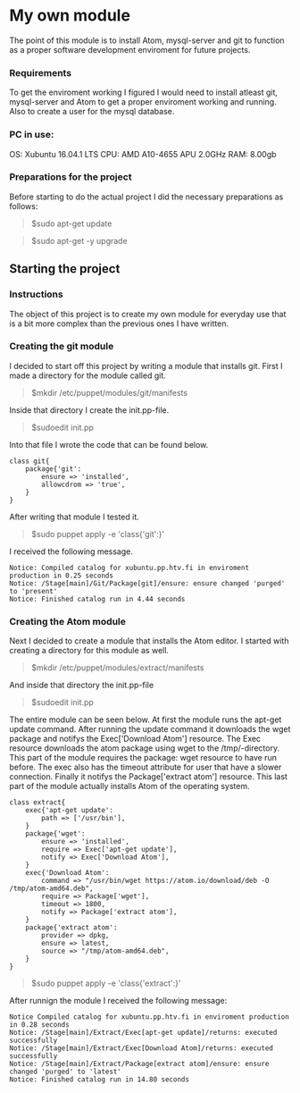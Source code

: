 # My own module

The point of this module is to install Atom, mysql-server and git to function as a proper software development enviroment for future projects.

### Requirements

To get the enviroment working I figured I would need to install atleast git, mysql-server and Atom to get a proper enviroment working and running. Also to create a user for the mysql database. 

### PC in use:
OS: Xubuntu 16.04.1 LTS
CPU: AMD A10-4655 APU 2.0GHz
RAM: 8.00gb

### Preparations for the project

Before starting to do the actual project I did the necessary preparations as follows:

> $sudo apt-get update

> $sudo apt-get -y upgrade 

## Starting the project

### Instructions

The object of this project is to create my own module for everyday use that is a bit more complex than the previous ones I have written.

### Creating the git module

I decided to start off this project by writing a module that installs git.
First I made a directory for the module called git.

> $mkdir /etc/puppet/modules/git/manifests

Inside that directory I create the init.pp-file.

> $sudoedit init.pp

Into that file I wrote the code that can be found below.
```
class git{
	package{'git':
		ensure => 'installed',
		allowcdrom => 'true',
	}
}
```

After writing that module I tested it.

> $sudo puppet apply -e 'class{'git':}'

I received the following message.
```
Notice: Compiled catalog for xubuntu.pp.htv.fi in enviroment production in 0.25 seconds
Notice: /Stage[main]/Git/Package[git]/ensure: ensure changed 'purged' to 'present'
Notice: Finished catalog run in 4.44 seconds
```
### Creating the Atom module

Next I decided to create a module that installs the Atom editor.
I started with creating a directory for this module as well.

> $mkdir /etc/puppet/modules/extract/manifests

And inside that directory the init.pp-file

> $sudoedit init.pp

The entire module can be seen below. At first the module runs the apt-get update command. After running the update command it downloads the wget package and notifys the Exec['Download Atom'] resource. The Exec resource downloads the atom package using wget to the /tmp/-directory. This part of the module requires the package: wget resource to have run before. The exec also has the timeout attribute for user that have a slower connection. Finally it notifys the Package['extract atom'] resource.
This last part of the module actually installs Atom of the operating system.

```
class extract{
	exec{'apt-get update':
		path => ['/usr/bin'],
	}
	package{'wget':
		ensure => 'installed',
		require => Exec['apt-get update'],
		notify => Exec['Download Atom'],
	}
	exec{'Download Atom':
		command => "/usr/bin/wget https://atom.io/download/deb -O /tmp/atom-amd64.deb",
		require => Package['wget'],
		timeout => 1800,
		notify => Package['extract atom'],
	}
	package{'extract atom':
		provider => dpkg,
		ensure => latest,
		source => "/tmp/atom-amd64.deb",
	}
}
``` 
> $sudo puppet apply -e 'class{'extract':}'

After runnign the module I received the following message:

```
Notice Compiled catalog for xubuntu.pp.htv.fi in enviroment production in 0.28 seconds
Notice: /Stage[main]/Extract/Exec[apt-get update]/returns: executed successfully
Notice: /Stage[main]/Extract/Exec[Download Atom]/returns: executed successfully
Notice: /Stage[main]/Extract/Package[extract atom]/ensure: ensure changed 'purged' to 'latest'
Notice: Finished catalog run in 14.80 seconds
```
